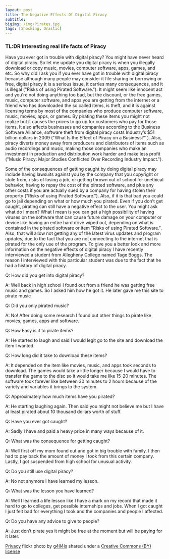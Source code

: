 ```yaml
---
layout: post
title: The Negative Effects Of Digital Piracy
subtitle:
bigimg: /img/Pirates.jpg
tags: [Shocking, Drastic]
---
```



### TL:DR Interesting real life facts of Piracy

Have you ever got in trouble with digital piracy? You might have never heard of digital piracy. So let me update you digital piracy is when you illegally download or copy music, movies, computer software, apps, games, and etc. So why did I ask you if you ever have got in trouble with digital piracy because although many people may consider it file sharing or borrowing or free, digital piracy it is a serious issue, it carries many consequences, and it is illegal ("Risks of using Pirated Software."). It might seem like innocent act and you're not doing anything too bad, but the discount, or the free games, music, computer software, and apps you are getting from the internet or a friend who has downloaded the so called items, is theft, and it is against licensing terms by most of the  companies who produce computer software, music, movies, apps, or games. By pirating these items you might not realize but it causes the prices to go up for customers who pay for those items. It also affects businesses and companies according to the Business Software Alliance, software theft from digital piracy costs Industry’s $51 billion dollars in 2009 ("What Is the Effect of Piracy on a Business?" ). Also, piracy diverts money away from producers and distributors of items such as audio recordings and music, making those companies who make an investment in production and distribution work harder and make less profit ("Music Piracy: Major Studies Conflicted Over Recording Industry Impact.").

Some of the consequences of getting caught by doing digital piracy may include having lawsuits against you by the company that you copyright or stole from, risks of losing a job, or getting thrown out of school for unethical behavior, having to repay the cost of the pirated software, and plus any other costs if you are actually sued by a company for having stolen their property ("Risks of using Pirated Software."). Also, if it is that bad you could go to jail depending on what or how much you pirated. Even if you don’t get caught, pirating can still have a negative effect to the user. You might ask what do I mean? What I mean is you can get a high possibility of having viruses on the software that can cause future damage on your computer or device like having an entire hard drive wiped out, depending on what is contained in the pirated software or item "Risks of using Pirated Software.". Also, that will allow not getting any of the latest virus updates and program updates, due to the fact that you are not connecting to the internet that is pirated for the only use of the program. To give you a better look and more information on the negative effects of digital piracy I have recently interviewed a student from Allegheny College named Tage Boggs. The reason I interviewed with this particular student was due to the fact that he had a history of digital piracy.

Q: How did you get into digital piracy?

A: Well back in high school I found out from a friend he was getting free music and games. So I asked him how he got it. He later gave me this site to pirate music

Q: Did you only pirated music?

A: No! After doing some research I found out other things to pirate like movies, games, apps and software.

Q: How Easy is it to pirate items?

A: He started to laugh and said I would legit go to the site and download the item I wanted.

Q: How long did it take to download these items?

A: It depended on the item like movies, music, and apps took seconds to download. The games would take a little longer because I would have to transfer the game to the disc so it would take me like 15-20 minutes. The software took forever like between 30 minutes to 2 hours because of the variety and variables it brings to the system.

Q: Approximately how much items have you pirated?

A: He starting laughing again. Then said you might not believe me but I have at least pirated about 10 thousand dollars worth of stuff.

Q: Have you ever got caught?

A: Sadly I have and paid a heavy price in many ways because of it.

Q: What was the consequence for getting caught?

A: Well first off my mom found out and got in big trouble with family. I then had to pay back the amount of money I took from this certain company. Lastly, I got suspended from high school for unusual activity.

Q: Do you still use digital piracy?

A: No not anymore I have learned my lesson.

Q: What was the lesson you have learned?

A: Well I learned a life lesson like I have a mark on my record that made it hard to go to colleges, get possible internships and jobs. When I got caught I just felt bad for everything I took and the companies and people I affected.

Q: Do you have any advice to give to people?

A: Just don’t pirate yes it might be free at the moment but will be paying for it later.














<a title="Privacy" href="https://flickr.com/photos/g4ll4is/8926997166">Privacy</a> flickr photo by <a href="https://flickr.com/people/g4ll4is">g4ll4is</a> shared under a <a href="https://creativecommons.org/licenses/by/2.0/">Creative Commons (BY) license</a> </small>
